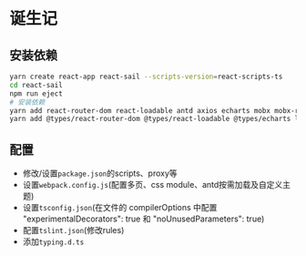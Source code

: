 # 诞生记

## 安装依赖
```bash
yarn create react-app react-sail --scripts-version=react-scripts-ts
cd react-sail
npm run eject
# 安装依赖
yarn add react-router-dom react-loadable antd axios echarts mobx mobx-react history -S
yarn add @types/react-router-dom @types/react-loadable @types/echarts less-vars-to-js less less-loader ts-import-plugin mobx-react-devtools -D
```

## 配置
+ 修改/设置`package.json`的scripts、proxy等
+ 设置`webpack.config.js`(配置多页、css module、antd按需加载及自定义主题)
+ 设置`tsconfig.json`(在文件的 compilerOptions 中配置 "experimentalDecorators": true 和 "noUnusedParameters": true)
+ 配置`tslint.json`(修改rules)
+ 添加`typing.d.ts`
